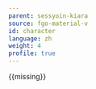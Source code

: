 ```yaml
---
parent: sessyoin-kiara
source: fgo-material-v
id: character
language: zh
weight: 4
profile: true
---
```


{{missing}}
